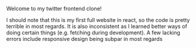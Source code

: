 Welcome to my twitter frontend clone!

I should note that this is my first full website in react, so the code is pretty terrible in most regards. It is also inconsistent as I learned better ways of doing certain things (e.g. fetching during development). A few lacking errors include responsive design being subpar in most regards
